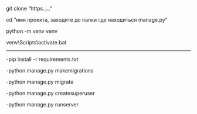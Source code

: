 
git clone “https…..” 

cd “имя проекта, заходите до папки где находиться manage.py”

python -m venv venv

venv\Scripts\activate.bat

---------------------------------------------------------------

-pip install -r requirements.txt

-python manage.py makemigrations

-python manage.py migrate

-python manage.py createsuperuser

-python manage.py runserver